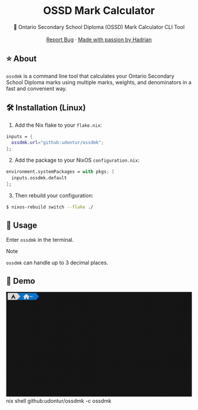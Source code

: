 <br />
<div align="center">
  <h1 align="center">OSSD Mark Calculator</h3>

  <p align="center">
    🧮 Ontario Secondary School Diploma (OSSD) Mark Calculator CLI Tool
    <br />
    <br />
    <a href="https://github.com/udontur/ossd-mark-calculator/issues/new">Report Bug</a>
    ·
    <a href="https://github.com/udontur">Made with passion by Hadrian</a>
  </p>
</div>

## ⭐ About
```ossdmk``` is a command line tool that calculates your Ontario Secondary School Diploma marks using multiple marks, weights, and denominators in a fast and convenient way.

## 🛠️ Installation (Linux)
1. Add the Nix flake to your ```flake.nix```:
```nix
inputs = {
  ossdmk.url="github:udontur/ossdmk";
};
```
2. Add the package to your NixOS ```configuration.nix```:
```nix
environment.systemPackages = with pkgs; [
  inputs.ossdmk.default
];
```
3. Then rebuild your configuration:
```sh
$ nixos-rebuild switch --flake ./
```
## 🔧 Usage
Enter ```ossdmk``` in the terminal.
> [!NOTE]
> ```ossdmk``` can handle up to 3 decimal places.

## 💾 Demo
![](assets/demo.gif)
nix shell github:udontur/ossdmk -c ossdmk
